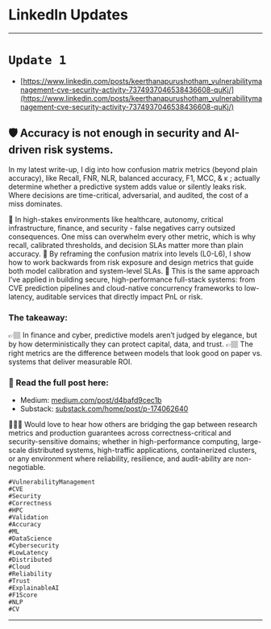 # LinkedIn Updates 
---

# `Update 1`
- [https://www.linkedin.com/posts/keerthanapurushotham_vulnerabilitymanagement-cve-security-activity-7374937046538436608-quKj/](https://www.linkedin.com/posts/keerthanapurushotham_vulnerabilitymanagement-cve-security-activity-7374937046538436608-quKj/)

## 🛡️ Accuracy is not enough in security and AI-driven risk systems.

In my latest write-up, I dig into how confusion matrix metrics (beyond plain accuracy), like Recall, FNR, NLR, balanced accuracy, F1, MCC, & κ ; actually determine whether a predictive system adds value or silently leaks risk. Where decisions are time-critical, adversarial, and audited, the cost of a miss dominates.

🔹 In high-stakes environments like healthcare, autonomy, critical infrastructure, finance, and security - false negatives carry outsized consequences. One miss can overwhelm every other metric, which is why recall, calibrated thresholds, and decision SLAs matter more than plain accuracy.
🔹 By reframing the confusion matrix into levels (L0-L6), I show how to work backwards from risk exposure and design metrics that guide both model calibration and system-level SLAs.
🔹 This is the same approach I’ve applied in building secure, high-performance full-stack systems: from CVE prediction pipelines and cloud-native concurrency frameworks to low-latency, auditable services that directly impact PnL or risk.

### The takeaway:
👉🏽 In finance and cyber, predictive models aren’t judged by elegance, but by how deterministically they can protect capital, data, and trust.
👉🏽 The right metrics are the difference between models that look good on paper vs. systems that deliver measurable ROI.

### 🔗 Read the full post here:
- Medium: [medium.com/post/d4bafd9cec1b](https://medium.com/post/d4bafd9cec1b)
- Substack: [substack.com/home/post/p-174062640](https://substack.com/home/post/p-174062640)

🙆🏻‍♀️ Would love to hear how others are bridging the gap between research metrics and production guarantees across correctness-critical and security-sensitive domains; whether in high-performance computing, large-scale distributed systems, high-traffic applications, containerized clusters, or any environment where reliability, resilience, and audit-ability are non-negotiable.

```
#VulnerabilityManagement 
#CVE
#Security
#Correctness
#HPC
#Validation
#Accuracy
#ML
#DataScience
#Cybersecurity
#LowLatency
#Distributed
#Cloud
#Reliability
#Trust
#ExplainableAI
#F1Score
#NLP
#CV
```
---
